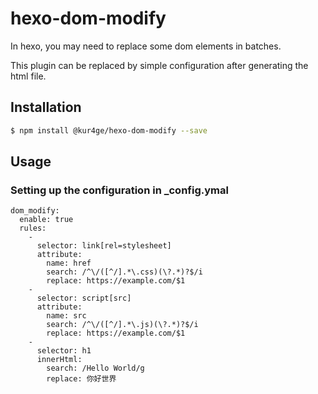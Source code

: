 # hexo-dom-modify

In hexo, you may need to replace some dom elements in batches.

This plugin can be replaced by simple configuration after generating the html file.

## Installation

``` bash
$ npm install @kur4ge/hexo-dom-modify --save
```

## Usage

### Setting up the configuration in _config.ymal
```
dom_modify:
  enable: true
  rules:
    -
      selector: link[rel=stylesheet]
      attribute: 
        name: href
        search: /^\/([^/].*\.css)(\?.*)?$/i
        replace: https://example.com/$1
    -
      selector: script[src]
      attribute: 
        name: src
        search: /^\/([^/].*\.js)(\?.*)?$/i
        replace: https://example.com/$1
    -
      selector: h1
      innerHtml:
        search: /Hello World/g
        replace: 你好世界
```
